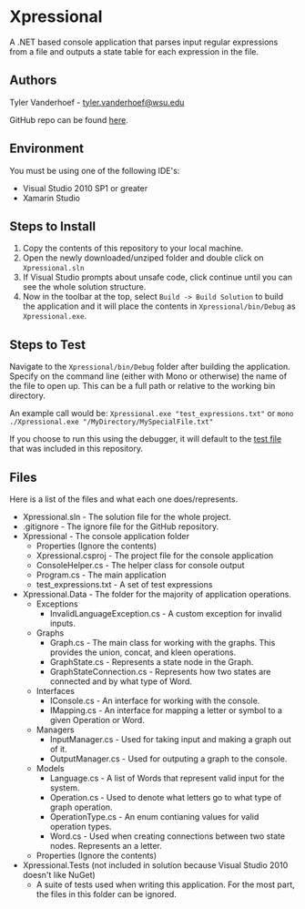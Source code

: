 # Xpressional
A .NET based console application that parses input regular expressions from a file and outputs a state table for each expression in the file.

## Authors
Tyler Vanderhoef - tyler.vanderhoef@wsu.edu

GitHub repo can be found [here](https://github.com/tvand7093/Xpressional).

## Environment
You must be using one of the following IDE's:
* Visual Studio 2010 SP1 or greater
* Xamarin Studio

## Steps to Install
1. Copy the contents of this repository to your local machine.
2. Open the newly downloaded/unziped folder and double click on `Xpressional.sln`
3. If Visual Studio prompts about unsafe code, click continue until you can see the whole solution structure.
4. Now in the toolbar at the top, select `Build -> Build Solution` to build the application and it will place the contents in `Xpressional/bin/Debug` as `Xpressional.exe`.

## Steps to Test
Navigate to the `Xpressional/bin/Debug` folder after building the application.
Specify on the command line (either with Mono or otherwise) the name of the file to open up. This can be a full path or relative to the working bin directory.

An example call would be: `Xpressional.exe "test_expressions.txt"` or `mono ./Xpressional.exe "/MyDirectory/MySpecialFile.txt"`

If you choose to run this using the debugger, it will default to the [test file](Xpressional/test_expressions.txt) that was included in this repository.

## Files
Here is a list of the files and what each one does/represents.
* Xpressional.sln - The solution file for the whole project.
* .gitignore - The ignore file for the GitHub repository.
* Xpressional - The console application folder
	* Properties (Ignore the contents)
	* Xpressional.csproj - The project file for the console application
	* ConsoleHelper.cs - The helper class for console output
	* Program.cs - The main application
	* test_expressions.txt - A set of test expressions
* Xpressional.Data - The folder for the majority of application operations.
	* Exceptions
		* InvalidLanguageException.cs - A custom exception for invalid inputs.
	* Graphs
		* Graph.cs - The main class for working with the graphs. This provides the union, concat, and kleen operations.
		* GraphState.cs - Represents a state node in the Graph.
		* GraphStateConnection.cs - Represents how two states are connected and by what type of Word.
	* Interfaces
		* IConsole.cs - An interface for working with the console.
		* IMapping.cs - An interface for mapping a letter or symbol to a given Operation or Word.
	* Managers
		* InputManager.cs - Used for taking input and making a graph out of it.
		* OutputManager.cs - Used for outputing a graph to the console.
	* Models
		* Language.cs - A list of Words that represent valid input for the system.
		* Operation.cs - Used to denote what letters go to what type of graph operation.
		* OperationType.cs - An enum contianing values for valid operation types.
		* Word.cs - Used when creating connections between two state nodes. Represents an a letter.
	* Properties (Ignore the contents)
* Xpressional.Tests (not included in solution because Visual Studio 2010 doesn't like NuGet)
	* A suite of tests used when writing this application. For the most part, the files in this folder can be ignored.
		
	
